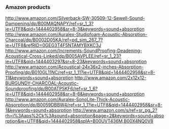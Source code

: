 
<!--
-->

### Amazon products

http://www.amazon.com/Silverback-SW-30509-12-Sewell-Sound-Dampening/dp/B00MAQNAPY/ref=sr_1_3?ie=UTF8&qid=1444402958&sr=8-3&keywords=sound+absorption
http://www.amazon.com/Auralex-Studiofoam-Acoustic-Absorption-Charcoal/dp/B0002D05KA/ref=pd_sim_267_7?ie=UTF8&refRID=0GEG3T4F5NTAMYBXKC3J
http://www.amazon.com/Increments-SoundProofing-Deadening-Acoustical-Cross-Linked/dp/B005AVPLEE/ref=sr_1_23?ie=UTF8&qid=1444403297&sr=8-23&keywords=sound+absorption
http://www.amazon.com/Acoustical-24x36x2-inches-Absorption-Proofing/dp/B010GL11NC/ref=sr_1_11?ie=UTF8&qid=1444402958&sr=8-11&keywords=sound+absorption
http://www.amazon.com/2x12x12-BURGUNDY-CHARCOAL-Acoustic-Soundproofing/dp/B00ATP5KF6/ref=sr_1_6?ie=UTF8&qid=1444402958&sr=8-6&keywords=sound+absorption
http://www.amazon.com/Auralex-SonoLite-Thick-Acoustic-Absorption/dp/B0059DBBW4/ref=sr_1_1?ie=UTF8&qid=1444402958&sr=8-1&keywords=sound+absorption
http://www.amazon.com/s/ref=sr_pg_2?rh=i%3Aaps%2Ck%3Asound+absorption&page=2&keywords=sound+absorption&ie=UTF8&qid=1444402958&spIA=B00UVT436M,B00X4NQ0V8

<!-- vim: set autoindent expandtab sw=4 syntax=markdown: -->
